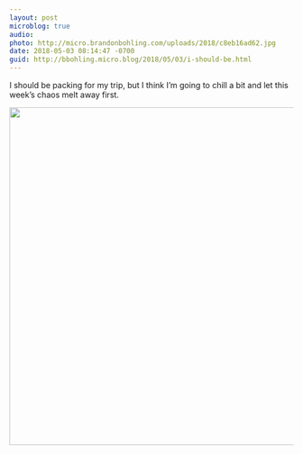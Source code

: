 ```yaml
---
layout: post
microblog: true
audio: 
photo: http://micro.brandonbohling.com/uploads/2018/c8eb16ad62.jpg
date: 2018-05-03 08:14:47 -0700
guid: http://bbohling.micro.blog/2018/05/03/i-should-be.html
---
```

I should be packing for my trip, but I think I’m going to chill a bit and let this week’s chaos melt away first.

<img src="http://micro.brandonbohling.com/uploads/2018/c8eb16ad62.jpg" width="600" height="600" />
